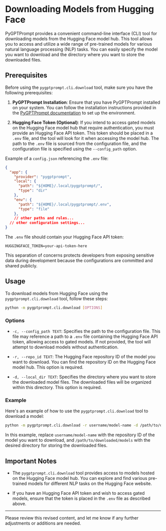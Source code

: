 # Downloading Models from Hugging Face

PyGPTPrompt provides a convenient command-line interface (CLI) tool for
downloading models from the Hugging Face model hub. This tool allows you to
access and utilize a wide range of pre-trained models for various natural
language processing (NLP) tasks. You can easily specify the model you want to
download and the directory where you want to store the downloaded files.

## Prerequisites

Before using the `pygptprompt.cli.download` tool, make sure you have the
following prerequisites:

1. **PyGPTPrompt Installation**: Ensure that you have PyGPTPrompt installed on
   your system. You can follow the installation instructions provided in the
   [PyGPTPrompt documentation](https://github.com/teleprint-me/py.gpt.prompt/tree/main/docs/install)
   to set up the environment.

2. **Hugging Face Token (Optional)**: If you intend to access gated models on
   the Hugging Face model hub that require authentication, you must provide an
   Hugging Face API token. This token should be placed in a `.env` file, and the
   tool will look for it when accessing the model hub. The path to the `.env`
   file is sourced from the configuration file, and the configuration file is
   specified using the `--config_path` option.

Example of a `config.json` referencing the `.env` file:

```json
{
  "app": {
    "provider": "pygptprompt",
    "local": {
      "path": "${HOME}/.local/pygptprompt/",
      "type": "dir"
    },
    "env": {
      "path": "${HOME}/.local/pygptprompt/.env",
      "type": "file"
    },
    // other paths and rules...
  // other configuration settings...
}
```

The `.env` file should contain your Hugging Face API token:

```dotenv
HUGGINGFACE_TOKEN=your-api-token-here
```

This separation of concerns protects developers from exposing sensitive data
during development because the configurations are committed and shared publicly.

## Usage

To download models from Hugging Face using the `pygptprompt.cli.download` tool,
follow these steps:

```sh
python -m pygptprompt.cli.download [OPTIONS]
```

### Options

- `-c, --config_path TEXT`: Specifies the path to the configuration file. This
  file may reference a path to a `.env` file containing the Hugging Face API
  token, allowing access to gated models. If not provided, the tool will attempt
  to download models without authentication.

- `-r, --repo_id TEXT`: The Hugging Face repository ID of the model you want to
  download. You can find the repository ID on the Hugging Face model hub. This
  option is required.

- `-d, --local_dir TEXT`: Specifies the directory where you want to store the
  downloaded model files. The downloaded files will be organized within this
  directory. This option is required.

### Example

Here's an example of how to use the `pygptprompt.cli.download` tool to download
a model:

```sh
python -m pygptprompt.cli.download -r username/model-name -d /path/to/downloaded/models
```

In this example, replace `username/model-name` with the repository ID of the
model you want to download, and `/path/to/downloaded/models` with the desired
directory for storing the downloaded files.

## Important Notes

- The `pygptprompt.cli.download` tool provides access to models hosted on the
  Hugging Face model hub. You can explore and find various pre-trained models
  for different NLP tasks on the Hugging Face website.

- If you have an Hugging Face API token and wish to access gated models, ensure
  that the token is placed in the `.env` file as described above.

---

Please review this revised content, and let me know if any further adjustments
or additions are needed.
